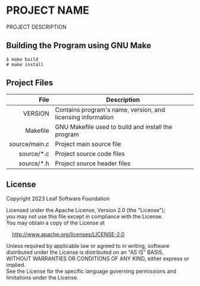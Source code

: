# PROJECT NAME

PROJECT DESCRIPTION  


## Building the Program using GNU Make

```
$ make build
# make install
```

## Project Files

| File | Description |
|-----:|-----------|
| VERSION | Contains program's name, version, and licensing information |
| Makefile | GNU Makefile used to build and install the program |
| source/main.c | Project main source file |
| source/\*.c | Project source code files |
| source/\*.h | Project source header files |


## License

Copyright 2023 Leaf Software Foundation  

Licensed under the Apache License, Version 2.0 (the "License");  
you may not use this file except in compliance with the License.  
You may obtain a copy of the License at  

[//]: # ( add 4 unit "tab" )
&nbsp;&nbsp;&nbsp;&nbsp;<http://www.apache.org/licenses/LICENSE-2.0>  

Unless required by applicable law or agreed to in writing, software  
distributed under the License is distributed on an "AS IS" BASIS,  
WITHOUT WARRANTIES OR CONDITIONS OF ANY KIND, either express or implied.  
See the License for the specific language governing permissions and  
limitations under the License.  

